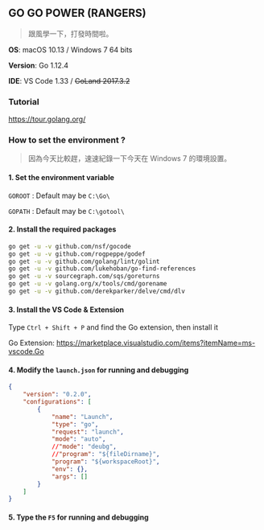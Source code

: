 ## GO GO POWER (RANGERS)

> 跟風學一下，打發時間啦。

**OS**: macOS 10.13 / Windows 7 64 bits

**Version**: Go 1.12.4

**IDE**: VS Code 1.33 / ~~GoLand 2017.3.2~~

### Tutorial

https://tour.golang.org/

### How to set the environment ?

> 因為今天比較趕，速速紀錄一下今天在 Windows 7 的環境設置。

#### 1. Set the environment variable

`GOROOT` : Default may be `C:\Go\`

`GOPATH` : Default may be `C:\gotool\`

#### 2. Install the required packages

```sh
go get -u -v github.com/nsf/gocode  
go get -u -v github.com/rogpeppe/godef  
go get -u -v github.com/golang/lint/golint  
go get -u -v github.com/lukehoban/go-find-references  
go get -u -v sourcegraph.com/sqs/goreturns  
go get -u -v golang.org/x/tools/cmd/gorename  
go get -u -v github.com/derekparker/delve/cmd/dlv  
```

#### 3. Install the VS Code & Extension

Type `Ctrl + Shift + P` and find the Go extension, then install it

Go Extension: https://marketplace.visualstudio.com/items?itemName=ms-vscode.Go

#### 4. Modify the `launch.json` for running and debugging

```json
{
    "version": "0.2.0",
    "configurations": [
        {
            "name": "Launch",
            "type": "go",
            "request": "launch",
            "mode": "auto",
            //"mode": "deubg",
            //"program": "${fileDirname}",
            "program": "${workspaceRoot}",
            "env": {},
            "args": []
        }
    ]
}
```

#### 5. Type the `F5` for running and debugging

